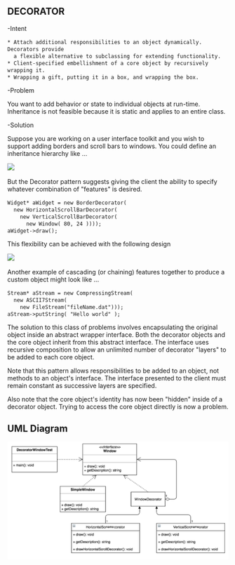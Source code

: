 DECORATOR
---------
    
-Intent

    * Attach additional responsibilities to an object dynamically. Decorators provide
      a flexible alternative to subclassing for extending functionality.
    * Client-specified embellishment of a core object by recursively wrapping it.
    * Wrapping a gift, putting it in a box, and wrapping the box.

-Problem

   You want to add behavior or state to individual objects at run-time. 
   Inheritance is not feasible because it is static and applies to an entire class.
    
-Solution

   Suppose you are working on a user interface toolkit and you wish to support 
   adding borders and scroll bars to windows. You could define an inheritance 
   hierarchy like ...
    
![](../screenshots/Decorator.svg)

   But the Decorator pattern suggests giving the client the ability to specify 
   whatever combination of "features" is desired.

```
Widget* aWidget = new BorderDecorator(
  new HorizontalScrollBarDecorator(
    new VerticalScrollBarDecorator(
      new Window( 80, 24 ))));
aWidget->draw();
```    

   This flexibility can be achieved with the following design
    
![](../screenshots/Decorator_2.svg)

   Another example of cascading (or chaining) features together to produce a custom
   object might look like ...
    
```$xslt
Stream* aStream = new CompressingStream(
  new ASCII7Stream(
    new FileStream("fileName.dat")));
aStream->putString( "Hello world" );
```    

   The solution to this class of problems involves encapsulating the original object
   inside an abstract wrapper interface. Both the decorator objects and the core 
   object inherit from this abstract interface. The interface uses recursive composition
   to allow an unlimited number of decorator "layers" to be added to each core object.
    
   Note that this pattern allows responsibilities to be added to an object, not methods
   to an object's interface. The interface presented to the client must remain constant
   as successive layers are specified.
    
   Also note that the core object's identity has now been "hidden" inside of a decorator
   object. Trying to access the core object directly is now a problem.
    
    
UML Diagram
-----------
![](../screenshots/decorator.png)    
        



    
    
    
    
  
    